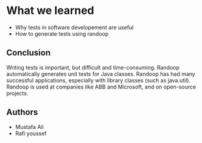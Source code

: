 # What we learned
- Why tests in software developement are useful
- How to generate tests using randoop

## Conclusion
Writing tests is important, but difficult and time-consuming. Randoop automatically generates unit tests for Java classes. Randoop has had many successful applications, especially with library classes (such as java.util). Randoop is used at companies like ABB and Microsoft, and on open-source projects.


## Authors
- Mustafa Ali
- Rafi youssef


